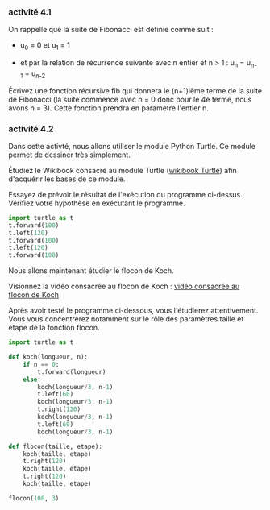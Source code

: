 ### activité 4.1

On rappelle que la suite de Fibonacci est définie comme suit :

- u<sub>0</sub> = 0 et u<sub>1</sub> = 1

- et par la relation de récurrence suivante avec n entier et n > 1 : u<sub>n</sub> = u<sub>n-1</sub> + u<sub>n-2</sub>

 Écrivez une fonction récursive fib qui donnera le (n+1)ième terme de la suite de Fibonacci (la suite commence avec n = 0 donc pour le 4e terme, nous avons n = 3). Cette fonction prendra en paramètre l'entier n.

### activité 4.2

Dans cette activté, nous allons utiliser le module Python Turtle. Ce module permet de dessiner très simplement.

Étudiez le Wikibook consacré au module Turtle ([wikibook Turtle](https://fr.wikibooks.org/wiki/Programmation_Python/Turtle)) afin d'acquérir les bases de ce module.

Essayez de prévoir le résultat de l'exécution du programme ci-dessus. Vérifiez votre hypothèse en exécutant le programme.

```python
import turtle as t
t.forward(100)
t.left(120)
t.forward(100)
t.left(120)
t.forward(100)
```

Nous allons maintenant étudier le flocon de Koch.

Visionnez la vidéo consacrée au flocon de Koch : [vidéo consacrée au flocon de Koch](https://www.youtube.com/watch?v=PW_Pka9iBko&t=1s)

Après avoir testé le programme ci-dessous, vous l'étudierez attentivement. Vous vous concentrerez notamment sur le rôle des paramètres taille et etape de la fonction flocon.

```python
import turtle as t

def koch(longueur, n):
    if n == 0:
        t.forward(longueur)
    else:
        koch(longueur/3, n-1)
        t.left(60)
        koch(longueur/3, n-1)
        t.right(120)
        koch(longueur/3, n-1)
        t.left(60)
        koch(longueur/3, n-1)

def flocon(taille, etape):
    koch(taille, etape)
    t.right(120)
    koch(taille, etape)
    t.right(120)
    koch(taille, etape)

flocon(100, 3)
```

